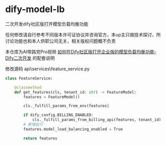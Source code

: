 # dify-model-lb

二次开发dify社区版打开模型负载均衡功能

任何修改请自行参考不同版本许可证协议并咨询官方，本up主只做技术探讨，所讨论功能也和本人供职公司无关，相关版权问题概不负责

本仓库为AI带路党Pro视频 [如何在Dify社区版打开企业版的模型负载均衡功能-Dify二次开发](https://www.bilibili.com/video/BV192rnY4EmD/) 的配套说明

修改源码 api\services\feature_service.py
```python
class FeatureService:

    @classmethod
    def get_features(cls, tenant_id: str) -> FeatureModel:
        features = FeatureModel()

        cls._fulfill_params_from_env(features)

        if dify_config.BILLING_ENABLED:
            cls._fulfill_params_from_billing_api(features, tenant_id)
        # 新增此行
        features.model_load_balancing_enabled = True

        return features
```
